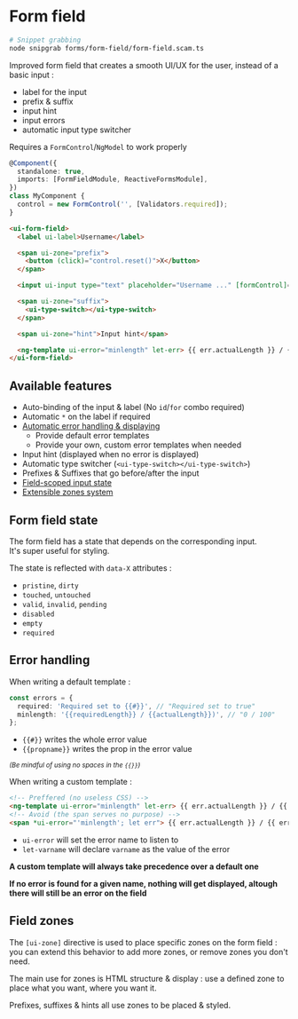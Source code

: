 # Form field

```bash
# Snippet grabbing
node snipgrab forms/form-field/form-field.scam.ts
```

Improved form field that creates a smooth UI/UX for the user, instead of a basic input :

- label for the input
- prefix & suffix
- input hint
- input errors
- automatic input type switcher

Requires a `FormControl`/`NgModel` to work properly

```typescript
@Component({
  standalone: true,
  imports: [FormFieldModule, ReactiveFormsModule],
})
class MyComponent {
  control = new FormControl('', [Validators.required]);
}
```

```html
<ui-form-field>
  <label ui-label>Username</label>

  <span ui-zone="prefix">
    <button (click)="control.reset()">X</button>
  </span>

  <input ui-input type="text" placeholder="Username ..." [formControl]="control" />

  <span ui-zone="suffix">
    <ui-type-switch></ui-type-switch>
  </span>

  <span ui-zone="hint">Input hint</span>

  <ng-template ui-error="minlength" let-err> {{ err.actualLength }} / {{ err.requiredLength }} </ng-template>
</ui-form-field>
```

## Available features

- Auto-binding of the input & label (No `id`/`for` combo required)
- Automatic `*` on the label if required
- [Automatic error handling & displaying](#error-handling)
  - Provide default error templates
  - Provide your own, custom error templates when needed
- Input hint (displayed when no error is displayed)
- Automatic type switcher (`<ui-type-switch></ui-type-switch>`)
- Prefixes & Suffixes that go before/after the input
- [Field-scoped input state](#form-field-state)
- [Extensible zones system](#field-zones)

## Form field state

The form field has a state that depends on the corresponding input.  
It's super useful for styling.

The state is reflected with `data-X` attributes :

- `pristine`, `dirty`
- `touched`, `untouched`
- `valid`, `invalid`, `pending`
- `disabled`
- `empty`
- `required`

## Error handling

When writing a default template :

```typescript
const errors = {
  required: 'Required set to {{#}}', // "Required set to true"
  minlength: '{{requiredLength}} / {{actualLength}})', // "0 / 100"
};
```

- `{{#}}` writes the whole error value
- `{{propname}}` writes the prop in the error value

<sup>_(Be mindful of using no spaces in the `{{}}`)_</sup>

When writing a custom template :

```html
<!-- Preffered (no useless CSS) -->
<ng-template ui-error="minlength" let-err> {{ err.actualLength }} / {{ err.requiredLength }} </ng-template>
<!-- Avoid (the span serves no purpose) -->
<span *ui-error="'minlength'; let err"> {{ err.actualLength }} / {{ err.requiredLength }} </span>
```

- `ui-error` will set the error name to listen to
- `let-varname` will declare `varname` as the value of the error

**A custom template will always take precedence over a default one**

**If no error is found for a given name, nothing will get displayed, altough there will still be an error on the field**

## Field zones

The `[ui-zone]` directive is used to place specific zones on the form field : you can extend this behavior to add more zones, or remove zones you don't need.

The main use for zones is HTML structure & display : use a defined zone to place what you want, where you want it. 

Prefixes, suffixes & hints all use zones to be placed & styled.
